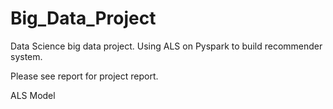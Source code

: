 # Big_Data_Project
Data Science big data project. Using ALS on Pyspark to build recommender system. 

Please see report for project report. 

ALS Model 
